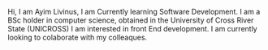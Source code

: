 Hi, I am Ayim Livinus, I am Currently learning Software Development. I am a BSc holder in computer science, obtained in the University of Cross River State (UNICROSS)
I am interested in front End development.
I am currently looking to colaborate with my colleaques. 
<!---
AyimLivinus444/AyimLivinus444 is a ✨ special ✨ repository because its `README.md` (this file) appears on your GitHub profile.
You can click the Preview link to take a look at your changes.
--->

